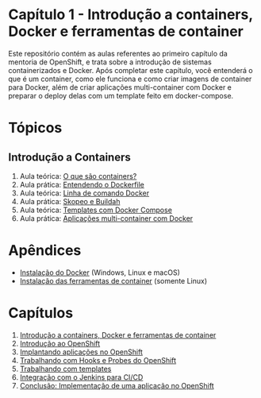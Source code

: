 # Capítulo 1 - Introdução a containers, Docker e ferramentas de container
Este repositório contém as aulas referentes ao primeiro capítulo da mentoria de OpenShift, e trata sobre a introdução de sistemas containerizados e Docker. Após completar este capítulo, você entenderá o que é um container, como ele funciona e como criar imagens de container para Docker, além de criar aplicações multi-container com Docker e preparar o deploy delas com um template feito em docker-compose.

# Tópicos
## Introdução a Containers
1. Aula teórica: [O que são containers?](aula01)
2. Aula prática: [Entendendo o Dockerfile](aula02)
3. Aula teórica: [Linha de comando Docker](aula03)
4. Aula prática: [Skopeo e Buildah](aula04)
5. Aula teórica: [Templates com Docker Compose](aula05)
6. Aula prática: [Aplicações multi-container com Docker](aula06)

# Apêndices
* [Instalação do Docker](apendices/instalacao_docker.md) (Windows, Linux e macOS)
* [Instalação das ferramentas de container](apendices/instalacao_container_tools.md) (somente Linux)

# Capítulos
1. [Introdução a containers, Docker e ferramentas de container](https://github.com/mentoria-openshift/capitulo01)
2. [Introdução ao OpenShift](https://github.com/mentoria-openshift/capitulo02)
3. [Implantando aplicações no OpenShift](https://github.com/mentoria-openshift/capitulo03)
4. [Trabalhando com Hooks e Probes do OpenShift](https://github.com/mentoria-openshift/capitulo04)
5. [Trabalhando com templates](https://github.com/mentoria-openshift/capitulo05)
6. [Integração com o Jenkins para CI/CD](https://github.com/mentoria-openshift/capitulo06)
7. [Conclusão: Implementação de uma aplicação no OpenShift](https://github.com/mentoria-openshift/capitulo07)
